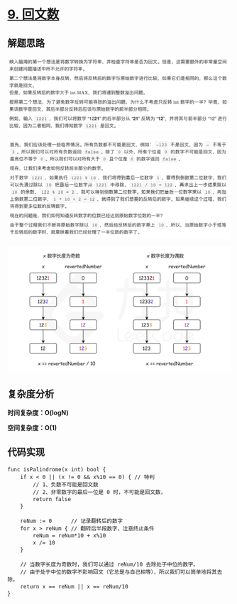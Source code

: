 # [9. 回文数](https://leetcode-cn.com/problems/palindrome-number/)

## 解题思路

![573BB8E0-1442-47AD-8266-25A07C94FE03](images/573BB8E0-1442-47AD-8266-25A07C94FE03.png)

![CA1EA929-D6A2-4B81-9CB8-6D41BA8BBE61](images/CA1EA929-D6A2-4B81-9CB8-6D41BA8BBE61.png)

![fig1](images/9_fig1.png)

## 复杂度分析

**时间复杂度：O(logN)**

**空间复杂度：O(1)** 

## 代码实现

```golang
func isPalindrome(x int) bool {
	if x < 0 || (x != 0 && x%10 == 0) { // 特判
		// 1、负数不可能是回文数
		// 2、非零数字的最后一位是 0 时，不可能是回文数，
		return false
	}

	reNum := 0      // 记录翻转后的数字
	for x > reNum { // 翻转后半段数字，注意终止条件
		reNum = reNum*10 + x%10
		x /= 10
	}

	// 当数字长度为奇数时，我们可以通过 reNum/10 去除处于中位的数字。
	// 由于处于中位的数字不影响回文（它总是与自己相等），所以我们可以简单地将其去除。
	return x == reNum || x == reNum/10
}
```